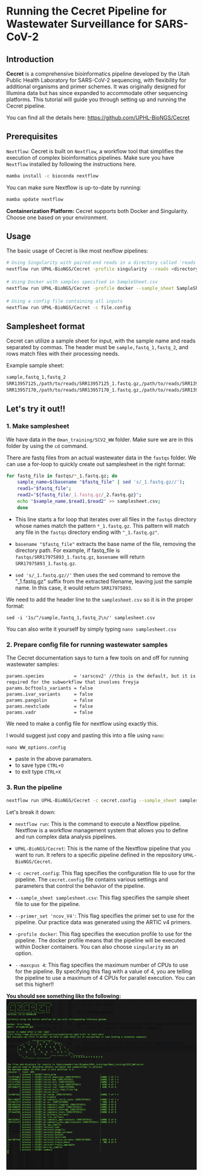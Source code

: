 # Running the Cecret Pipeline for Wastewater Surveillance for SARS-CoV-2

## Introduction
**Cecret** is a comprehensive bioinformatics pipeline developed by the Utah Public Health Laboratory for SARS-CoV-2 sequencing, with flexibility for additional organisms and primer schemes. It was originally designed for Illumina data but has since expanded to accommodate other sequencing platforms. This tutorial will guide you through setting up and running the Cecret pipeline.

You can find all the details here: https://github.com/UPHL-BioNGS/Cecret 

## Prerequisites
`Nextflow`: Cecret is built on `Nextflow`, a workflow tool that simplifies the execution of complex bioinformatics pipelines. Make sure you have `Nextflow` installed by following the instructions here.

```bash
mamba install -c bioconda nextflow
```

You can make sure Nextflow is up-to-date by running:

```bash
mamba update nextflow
```

**Containerization Platform:** Cecret supports both Docker and Singularity. Choose one based on your environment.

## Usage
The basic usage of Cecret is like most nexflow pipelines:

```bash
# Using Singularity with paired-end reads in a directory called 'reads'
nextflow run UPHL-BioNGS/Cecret -profile singularity --reads <directory to reads>

# Using Docker with samples specified in SampleSheet.csv
nextflow run UPHL-BioNGS/Cecret -profile docker --sample_sheet SampleSheet.csv

# Using a config file containing all inputs
nextflow run UPHL-BioNGS/Cecret -c file.config

```

## Samplesheet format
Cecret can utilize a sample sheet for input, with the sample name and reads separated by commas. The header must be `sample,fastq_1,fastq_2`, and rows match files with their processing needs.

Example sample sheet:
```bash
sample,fastq_1,fastq_2
SRR13957125,/path/to/reads/SRR13957125_1.fastq.gz,/path/to/reads/SRR13957125_2.fastq.gz
SRR13957170,/path/to/reads/SRR13957170_1.fastq.gz,/path/to/reads/SRR13957170_2.fastq.gz
```
## Let's try it out!!

### 1. Make samplesheet

We have data in the `Oman_training/SCV2_WW` folder. Make sure we are in this folder by using the `cd` command. 

There are fastq files from an actual wastewater data in the `fastqs` folder. We can use a for-loop to quickly create out samplesheet in the right format:

```bash
for fastq_file in fastqs/*_1.fastq.gz; do 
    sample_name=$(basename "$fastq_file" | sed 's/_1.fastq.gz//'); 
    read1="$fastq_file"; 
    read2="${fastq_file/_1.fastq.gz/_2.fastq.gz}"; 
    echo "$sample_name,$read1,$read2" >> samplesheet.csv; 
    done
```
- This line starts a for loop that iterates over all files in the `fastqs` directory whose names match the pattern `*_1.fastq.gz`. This pattern will match any file in the `fastqs` directory ending with `"_1.fastq.gz"`.

- `basename "$fastq_file"` extracts the base name of the file, removing the directory path. For example, if fastq_file is `fastqs/SRR17975893_1.fastq.gz`, `basename` will return `SRR17975893_1.fastq.gz`.

- `sed 's/_1.fastq.gz//'` then uses the sed command to remove the "_1.fastq.gz" suffix from the extracted filename, leaving just the sample name. In this case, it would return `SRR17975893`.

We need to add the header line to the `samplesheet.csv` so it is in the proper format:
```
sed -i '1s/^/sample,fastq_1,fastq_2\n/' samplesheet.csv
```

You can also write it yourself by simply typing `nano samplesheet.csv`


### 2. Prepare config file for running wastewater samples 
The Cecret documentation says to turn a few tools on and off for running wastewater samples: 

```
params.species           = 'sarscov2' //this is the default, but it is required for the subworkflow that involves freyja
params.bcftools_variants = false
params.ivar_variants     = false
params.pangolin          = false
params.nextclade         = false
params.vadr              = false
```

We need to make a config file for nextflow using exactly this.

I would suggest just copy and pasting this into a file using `nano`:

`nano WW_options.config`
 - paste in the above paramaters. 
 - to save type `CTRL+O`
 - to exit type `CTRL+X`

### 3. Run the pipeline

```bash
nextflow run UPHL-BioNGS/Cecret -c cecret.config --sample_sheet samplesheet.csv --primer_set 'ncov_V4' -profile docker --maxcpus 4
```
Let's break it down:

- `nextflow run`: This is the command to execute a Nextflow pipeline. Nextflow is a workflow management system that allows you to define and run complex data analysis pipelines.

- `UPHL-BioNGS/Cecret`: This is the name of the Nextflow pipeline that you want to run. It refers to a specific pipeline defined in the repository `UPHL-BioNGS/Cecret`.

- `-c cecret.config`: This flag specifies the configuration file to use for the pipeline. The `cecret.config` file contains various settings and parameters that control the behavior of the pipeline.

- `--sample_sheet samplesheet.csv`: This flag specifies the sample sheet file to use for the pipeline. 

- `--primer_set 'ncov_V4'`: This flag specifies the primer set to use for the pipeline. Our practice data was generated using the ARTIC v4 primers.

- `-profile docker`: This flag specifies the execution profile to use for the pipeline. The docker profile means that the pipeline will be executed within Docker containers. You can also choose `singularity` as an option.

- `--maxcpus 4`: This flag specifies the maximum number of CPUs to use for the pipeline. By specifying this flag with a value of 4, you are telling the pipeline to use a maximum of 4 CPUs for parallel execution. You can set this higher!!


**You should see something like the following:**
![Cecret](figs/Cecret.png)
